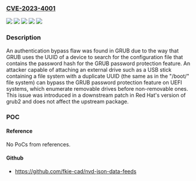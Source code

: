 ### [CVE-2023-4001](https://cve.mitre.org/cgi-bin/cvename.cgi?name=CVE-2023-4001)
![](https://img.shields.io/static/v1?label=Product&message=Fedora&color=blue)
![](https://img.shields.io/static/v1?label=Product&message=Red%20Hat%20Enterprise%20Linux%208&color=blue)
![](https://img.shields.io/static/v1?label=Product&message=Red%20Hat%20Enterprise%20Linux%209&color=blue)
![](https://img.shields.io/static/v1?label=Version&message=n%2Fa&color=blue)
![](https://img.shields.io/static/v1?label=Vulnerability&message=Authentication%20Bypass%20by%20Spoofing&color=brighgreen)

### Description

An authentication bypass flaw was found in GRUB due to the way that GRUB uses the UUID of a device to search for the configuration file that contains the password hash for the GRUB password protection feature. An attacker capable of attaching an external drive such as a USB stick containing a file system with a duplicate UUID (the same as in the "/boot/" file system) can bypass the GRUB password protection feature on UEFI systems, which enumerate removable drives before non-removable ones. This issue was introduced in a downstream patch in Red Hat's version of grub2 and does not affect the upstream package.

### POC

#### Reference
No PoCs from references.

#### Github
- https://github.com/fkie-cad/nvd-json-data-feeds

